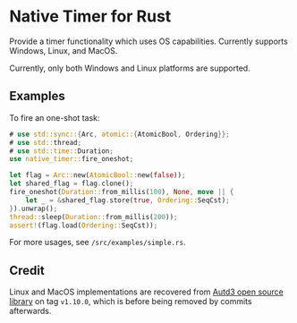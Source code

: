 # Native Timer for Rust

Provide a timer functionality which uses OS capabilities. Currently supports
Windows, Linux, and MacOS.

Currently, only both Windows and Linux platforms are supported.

## Examples

To fire an one-shot task:

```rust
# use std::sync::{Arc, atomic::{AtomicBool, Ordering}};
# use std::thread;
# use std::time::Duration;
use native_timer::fire_oneshot;

let flag = Arc::new(AtomicBool::new(false));
let shared_flag = flag.clone();
fire_oneshot(Duration::from_millis(100), None, move || {
    let _ = &shared_flag.store(true, Ordering::SeqCst);
}).unwrap();
thread::sleep(Duration::from_millis(200));
assert!(flag.load(Ordering::SeqCst));
```

For more usages, see `/src/examples/simple.rs`.

## Credit

Linux and MacOS implementations are recovered from [Autd3 open source library](https://github.com/sssssssuzuki/rust-autd)
on tag `v1.10.0`, which is before being removed by commits afterwards.